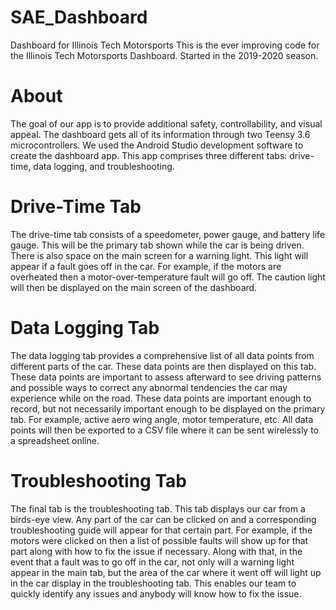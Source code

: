 # SAE_Dashboard
Dashboard for Illinois Tech Motorsports
This is the ever improving code for the Illinois Tech Motorsports Dashboard. 
Started in the 2019-2020 season.

# About
The goal of our app is to provide additional safety, controllability, and visual appeal. The dashboard gets all of its information through two Teensy 3.6 microcontrollers. We used the Android Studio development software to create the dashboard app. This app comprises three different tabs: drive-time, data logging, and troubleshooting. 
# Drive-Time Tab
The drive-time tab consists of a speedometer, power gauge, and battery life gauge. This will be the primary tab shown while the car is being driven. There is also space on the main screen for a warning light. This light will appear if a fault goes off in the car. For example, if the motors are overheated then a motor-over-temperature fault will go off. The caution light will then be displayed on the main screen of the dashboard. 
# Data Logging Tab
The data logging tab provides a comprehensive list of all data points from different parts of the car. These data points are then displayed on this tab. These data points are important to assess afterward to see driving patterns and possible ways to correct any abnormal tendencies the car may experience while on the road. These data points are important enough to record, but not necessarily important enough to be displayed on the primary tab. For example, active aero wing angle, motor temperature, etc. All data points will then be exported to a CSV file where it can be sent wirelessly to a spreadsheet online. 
# Troubleshooting Tab
The final tab is the troubleshooting tab. This tab displays our car from a birds-eye view. Any part of the car can be clicked on and a corresponding troubleshooting guide will appear for that certain part. For example, if the motors were clicked on then a list of possible faults will show up for that part along with how to fix the issue if necessary. Along with that, in the event that a fault was to go off in the car, not only will a warning light appear in the main tab, but the area of the car where it went off will light up in the car display in the troubleshooting tab. This enables our team to quickly identify any issues and anybody will know how to fix the issue.
